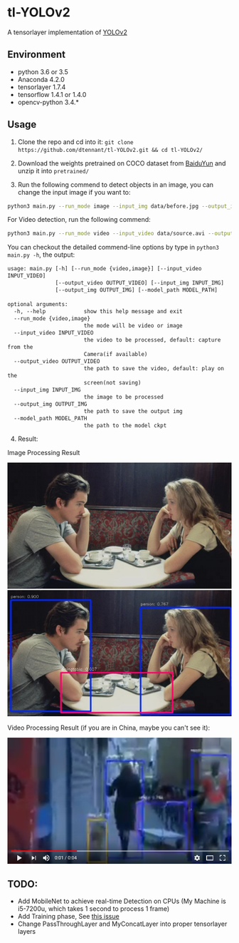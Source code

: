 # tl-YOLOv2
A tensorlayer implementation of [YOLOv2](http://pjreddie.com/darknet/yolo/)

## Environment

- python 3.6 or 3.5
- Anaconda 4.2.0
- tensorlayer 1.7.4
- tensorflow 1.4.1 or 1.4.0
- opencv-python 3.4.*

## Usage

1. Clone the repo and cd into it: `git clone https://github.com/dtennant/tl-YOLOv2.git && cd tl-YOLOv2/`

2. Download the weights pretrained on COCO dataset from [BaiduYun](https://pan.baidu.com/s/1t7FGZyEB88MF6fAaLCZOzw) and unzip it into `pretrained/`

3. Run the following commend to detect objects in an image, you can change the input image if you want to:
```bash
python3 main.py --run_mode image --input_img data/before.jpg --output_img data/after.jpg --model_path pretrained/tl-yolov2.ckpt
```

For Video detection, run the following commend:
```bash
python3 main.py --run_mode video --input_video data/source.avi --output_video data/target.avi --model_path pretrained/tl-yolov2.ckpt
```

You can checkout the detailed commend-line options by type in `python3 main.py -h`, the output:
```
usage: main.py [-h] [--run_mode {video,image}] [--input_video INPUT_VIDEO]
               [--output_video OUTPUT_VIDEO] [--input_img INPUT_IMG]
               [--output_img OUTPUT_IMG] [--model_path MODEL_PATH]

optional arguments:
  -h, --help            show this help message and exit
  --run_mode {video,image}
                        the mode will be video or image
  --input_video INPUT_VIDEO
                        the video to be processed, default: capture from the
                        Camera(if available)
  --output_video OUTPUT_VIDEO
                        the path to save the video, default: play on the
                        screen(not saving)
  --input_img INPUT_IMG
                        the image to be processed
  --output_img OUTPUT_IMG
                        the path to save the output img
  --model_path MODEL_PATH
                        the path to the model ckpt
```

4. Result:

Image Processing Result

![before](https://raw.githubusercontent.com/DTennant/tl-YOLOv2/master/data/before.jpg)
![after](https://raw.githubusercontent.com/DTennant/tl-YOLOv2/master/data/after.jpg)

Video Processing Result (if you are in China, maybe you can't see it):

[![Watch the video](https://raw.githubusercontent.com/DTennant/tl-YOLOv2/master/data/video.png)](http://youtu.be/bbWiJfV9XBI)


## TODO:

- Add MobileNet to achieve real-time Detection on CPUs (My Machine is i5-7200u, which takes 1 second to process 1 frame)
- Add Training phase, See [this issue](https://github.com/tensorlayer/tensorlayer/issues/435)
- Change PassThroughLayer and MyConcatLayer into proper tensorlayer layers